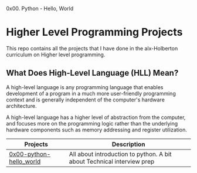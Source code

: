 0x00. Python - Hello, World
# Higher Level Programming Projects
This repo contains all the projects that I have done in the alx-Holberton curriculum on Higher level programming.


## What Does High-Level Language (HLL) Mean?
A high-level language is any programming language that enables development of a program in a much more user-friendly programming context and is generally independent of the computer's hardware architecture.

A high-level language has a higher level of abstraction from the computer, and focuses more on the programming logic rather than the underlying hardware components such as memory addressing and register utilization.

| Projects | Description |
| -------- | ----------- | 
| [0x00-python-hello_world](0x00-python-hello_world) | All about introduction to python. A bit about Technical interview prep |